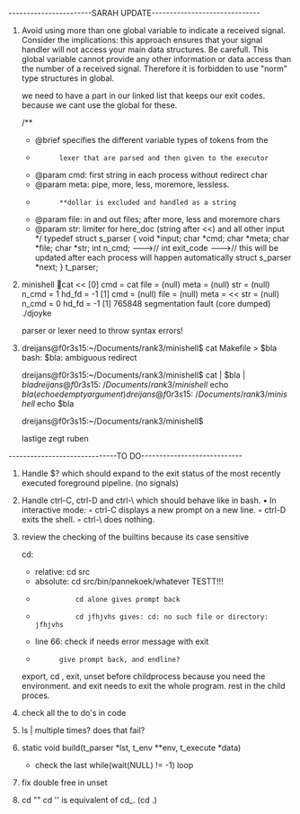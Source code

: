 -----------------------SARAH UPDATE------------------------------

1) 
    Avoid using more than one global variable to indicate a received signal. Consider
    the implications: this approach ensures that your signal handler will not access your
    main data structures.
    Be carefull. This global variable cannot provide any other
    information or data access than the number of a received signal.
    Therefore it is forbidden to use "norm" type structures in global.

    we need to have a part in our linked list that keeps our exit codes. because we cant use the global for these.

    /**
    * @brief	specifies the different variable types of tokens from the
    * 			lexer that are parsed and then given to the executor
    * @param	cmd: first string in each process without redirect char
    * @param	meta: pipe, more, less, moremore, lessless. 
    * 			**dollar is excluded and handled as a string
    * @param	file: in and out files; after more, less and moremore chars
    * @param	str:  limiter for here_doc (string after <<) and all other input
    */
    typedef struct s_parser
    {
        void				*input;
        char				*cmd;
        char				*meta;
        char				*file;
        char				*str;
        int					n_cmd;
        --->// int					exit_code 
        --->// this will be updated after each process will happen automatically
        struct s_parser		*next;
    }				t_parser;

2) 
    minishell 🍌cat <<
    [0]      cmd = cat      file = (null)   meta = (null)   str = (null)    n_cmd = 1  hd_fd = -1
    [1]      cmd = (null)   file = (null)   meta = <<       str = (null)    n_cmd = 0  hd_fd = -1
    [1]    765848 segmentation fault (core dumped)  ./djoyke

    parser or lexer need to throw syntax errors!

3) 
    dreijans@f0r3s15:~/Documents/rank3/minishell$ cat Makefile > $bla
    bash: $bla: ambiguous redirect

    dreijans@f0r3s15:~/Documents/rank3/minishell$ cat | $bla | $bla
    dreijans@f0r3s15:~/Documents/rank3/minishell$ echo $bla (echoed empty argument)
    dreijans@f0r3s15:~/Documents/rank3/minishell$ echo $bla

    dreijans@f0r3s15:~/Documents/rank3/minishell$

    lastige zegt ruben 

------------------------------TO DO----------------------------

1) 
    Handle $? which should expand to the exit status of the most recently executed foreground pipeline. (no signals)

2) 
    Handle ctrl-C, ctrl-D and ctrl-\ which should behave like in bash.
    • In interactive mode:
    ◦ ctrl-C displays a new prompt on a new line.
    ◦ ctrl-D exits the shell.
    ◦ ctrl-\ does nothing.

3) 
    review the checking of the builtins because its case sensitive

    cd:

    * relative: cd src
    * absolute: cd src/bin/pannekoek/whatever TESTT!!!
    * 				cd alone gives prompt back
    * 				cd jfhjvhs gives: cd: no such file or directory: jfhjvhs
    * line 66: check if needs error message with exit
    * 			give prompt back, and endline?

    export, cd , exit, unset before childprocess because you need the environment. and exit needs to exit the whole program.
    rest in the child proces.

4) 
    check all the to do's in code

5) 
    ls |
    multiple times? does that fail?

6) 
    static void	build(t_parser *lst, t_env **env, t_execute *data)
     * check the last while(wait(NULL) != -1) loop

7) 
    fix double free in unset

8) 
    cd ""
    cd ''
    is equivalent of cd_. (cd .)